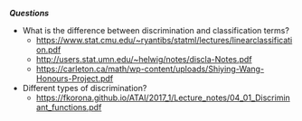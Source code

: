 ***Questions***
- What is the difference between discrimination and classification terms?
	- https://www.stat.cmu.edu/~ryantibs/statml/lectures/linearclassification.pdf
	- http://users.stat.umn.edu/~helwig/notes/discla-Notes.pdf
	- https://carleton.ca/math/wp-content/uploads/Shiying-Wang-Honours-Project.pdf
- Different types of discrimination?
	- https://fkorona.github.io/ATAI/2017_1/Lecture_notes/04_01_Discriminant_functions.pdf